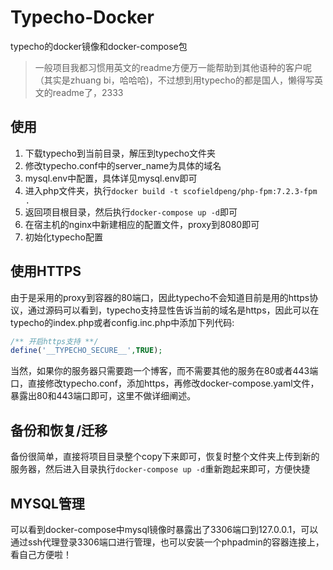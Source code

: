 # Typecho-Docker

typecho的docker镜像和docker-compose包

> 一般项目我都习惯用英文的readme方便万一能帮助到其他语种的客户呢（其实是zhuang bi，哈哈哈)，不过想到用typecho的都是国人，懒得写英文的readme了，2333

## 使用

1. 下载typecho到当前目录，解压到typecho文件夹
2. 修改typecho.conf中的server_name为具体的域名
3. mysql.env中配置，具体详见mysql.env即可
3. 进入php文件夹，执行`docker build -t scofieldpeng/php-fpm:7.2.3-fpm .`
4. 返回项目根目录，然后执行`docker-compose up -d`即可
5. 在宿主机的nginx中新建相应的配置文件，proxy到8080即可
6. 初始化typecho配置

## 使用HTTPS

由于是采用的proxy到容器的80端口，因此typecho不会知道目前是用的https协议，通过源码可以看到，typecho支持显性告诉当前的域名是https，因此可以在typecho的index.php或者config.inc.php中添加下列代码:

```php
/** 开启https支持 **/
define('__TYPECHO_SECURE__',TRUE);
```

当然，如果你的服务器只需要跑一个博客，而不需要其他的服务在80或者443端口，直接修改typecho.conf，添加https，再修改docker-compose.yaml文件，暴露出80和443端口即可，这里不做详细阐述。

## 备份和恢复/迁移

备份很简单，直接将项目目录整个copy下来即可，恢复时整个文件夹上传到新的服务器，然后进入目录执行`docker-compose up -d`重新跑起来即可，方便快捷

## MYSQL管理

可以看到docker-compose中mysql镜像时暴露出了3306端口到127.0.0.1，可以通过ssh代理登录3306端口进行管理，也可以安装一个phpadmin的容器连接上，看自己方便啦！
